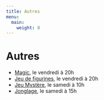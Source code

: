 ```yaml
---
title: Autres
menu:
  main:
    weight: 8
---
```

# Autres
  - [Magic](magic), le vendredi à 20h
  - [Jeu de figurines](figurines), le vendredi à 20h
  - [Jeu Mystère](jeu-mystere), le samedi à 10h
  - [Jonglage](jonglage), le samedi à 15h